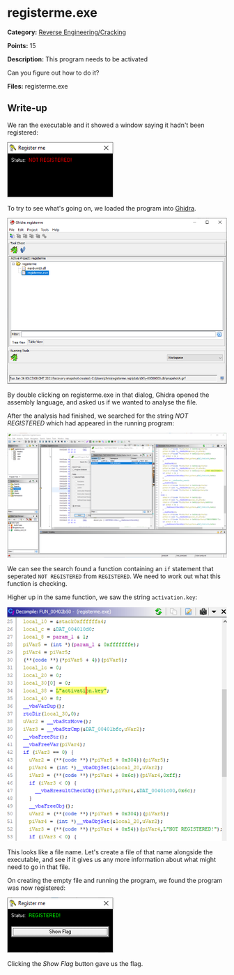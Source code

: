 # registerme.exe
**Category:** [Reverse Engineering/Cracking](../README.md)

**Points:** 15

**Description:**
This program needs to be activated

Can you figure out how to do it?

**Files:** registerme.exe

## Write-up
We ran the executable and it showed a window saying it hadn't been registered:

![Running program](running.png)

To try to see what's going on, we loaded the program into [Ghidra](https://ghidra-sre.org/).

![Load Registerme](load_registerme.png)

By double clicking on registerme.exe in that dialog, Ghidra opened the assembly language, and asked us if we wanted to analyse the file.

After the analysis had finished, we searched for the string *NOT REGISTERED* which had appeared in the running program:

<img src="search_for_string.png" alt="Search for NOT REGISTERED" width="900" />

We can see the search found a function containing an `if` statement that seperated `NOT REGISTERED` from `REGISTERED`. We need to work out what this function is checking.

Higher up in the same function, we saw the string `activation.key`:

![Activation key](activation_key.png)

This looks like a file name. Let's create a file of that name alongside the executable, and see if it gives us any more information about what might need to go in that file.

On creating the empty file and running the program, we found the program was now registered:

![Registered](registered.png)

Clicking the *Show Flag* button gave us the flag.

